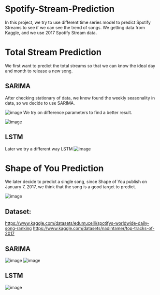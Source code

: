 # Spotify-Stream-Prediction
In this project, we try to use different time series model to predict Spotify Streams to see if we can see the trend of songs.
We getting data from Kaggle, and we use 2017 Spotify Stream data.

# Total Stream Prediction
We first want to predict the total streams so that we can know the ideal day and month to release a new song.


## SARIMA
After checking stationary of data, we know found the weekly seasonality in data, so we decide to use SARIMA.

![image](https://github.com/Zoesu0/Spotify-Stream-Prediction/assets/122922541/c7469988-0d48-4589-a0d1-fd2738fb8df9)
We try on difference parameters to find a better result.

![image](https://github.com/Zoesu0/Spotify-Stream-Prediction/assets/122922541/58266680-2ffb-405f-9f0a-f2f7cd78bd2b)

## LSTM
Later we try a different way LSTM
![image](https://github.com/Zoesu0/Spotify-Stream-Prediction/assets/122922541/36433e55-c44c-4a3e-a9ac-0b01fed18dd5)

# Shape of You Prediction
We later decide to predict a single song, since Shape of You publish on January 7, 2017, we think that the song is a good target to predict.

![image](https://github.com/Zoesu0/Spotify-Stream-Prediction/assets/122922541/bf196a1e-53fa-4413-9910-426624b46cdd)


## Dataset:
https://www.kaggle.com/datasets/edumucelli/spotifys-worldwide-daily-song-ranking
https://www.kaggle.com/datasets/nadintamer/top-tracks-of-2017

## SARIMA
![image](https://github.com/Zoesu0/Spotify-Stream-Prediction/assets/122922541/bf196a1e-53fa-4413-9910-426624b46cdd)
![image](https://github.com/Zoesu0/Spotify-Stream-Prediction/assets/122922541/3d61cf2c-2c72-4986-aadd-76c159f6aa64)

## LSTM
![image](https://github.com/Zoesu0/Spotify-Stream-Prediction/assets/122922541/3c2bd4d6-8603-4776-a3ac-5e00027c7ae4)

